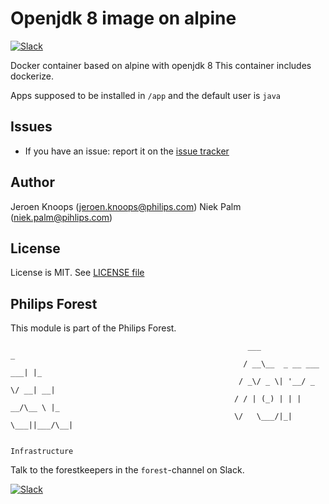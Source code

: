 # Openjdk 8 image on alpine
[![Slack](https://philips-software-slackin.now.sh/badge.svg)](https://philips-software-slackin.now.sh)

Docker container based on alpine with openjdk 8
This container includes dockerize.

Apps supposed to be installed in `/app` and the default user is `java`

## Issues

- If you have an issue: report it on the [issue tracker](https://github.com/philips-software/openjdk/issues)

## Author

Jeroen Knoops (<jeroen.knoops@philips.com>)
Niek Palm (<niek.palm@pihlips.com>)

## License

License is MIT. See [LICENSE file](LICENSE.md)

## Philips Forest

This module is part of the Philips Forest.

```
                                                     ___                   _
                                                    / __\__  _ __ ___  ___| |_
                                                   / _\/ _ \| '__/ _ \/ __| __|
                                                  / / | (_) | | |  __/\__ \ |_
                                                  \/   \___/|_|  \___||___/\__|  

                                                                 Infrastructure
```

Talk to the forestkeepers in the `forest`-channel on Slack.

[![Slack](https://philips-software-slackin.now.sh/badge.svg)](https://philips-software-slackin.now.sh)
